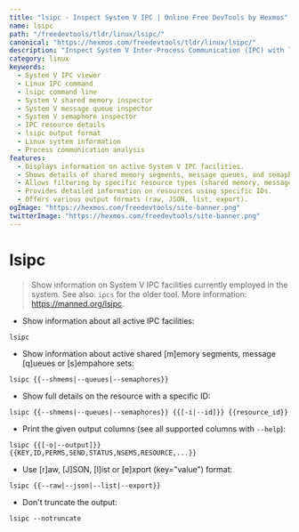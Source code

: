 ```yaml
---
title: "lsipc - Inspect System V IPC | Online Free DevTools by Hexmos"
name: lsipc
path: "/freedevtools/tldr/linux/lsipc/"
canonical: "https://hexmos.com/freedevtools/tldr/linux/lsipc/"
description: "Inspect System V Inter-Process Communication (IPC) with lsipc.  View shared memory, message queues, and semaphores. Free online tool, no registration required."
category: linux
keywords:
  - System V IPC viewer
  - Linux IPC command
  - lsipc command line
  - System V shared memory inspector
  - System V message queue inspector
  - System V semaphore inspector
  - IPC resource details
  - lsipc output format
  - Linux system information
  - Process communication analysis
features:
  - Displays information on active System V IPC facilities.
  - Shows details of shared memory segments, message queues, and semaphores.
  - Allows filtering by specific resource types (shared memory, message queues, semaphores).
  - Provides detailed information on resources using specific IDs.
  - Offers various output formats (raw, JSON, list, export).
ogImage: "https://hexmos.com/freedevtools/site-banner.png"
twitterImage: "https://hexmos.com/freedevtools/site-banner.png"
---
```


# lsipc

> Show information on System V IPC facilities currently employed in the system.
> See also: `ipcs` for the older tool.
> More information: <https://manned.org/lsipc>.

- Show information about all active IPC facilities:

`lsipc`

- Show information about active shared [m]emory segments, message [q]ueues or [s]empahore sets:

`lsipc {{--shmems|--queues|--semaphores}}`

- Show full details on the resource with a specific ID:

`lsipc {{--shmems|--queues|--semaphores}} {{[-i|--id]}} {{resource_id}}`

- Print the given output columns (see all supported columns with `--help`):

`lsipc {{[-o|--output]}} {{KEY,ID,PERMS,SEND,STATUS,NSEMS,RESOURCE,...}}`

- Use [r]aw, [J]SON, [l]ist or [e]xport (key="value") format:

`lsipc {{--raw|--json|--list|--export}}`

- Don't truncate the output:

`lsipc --notruncate`
